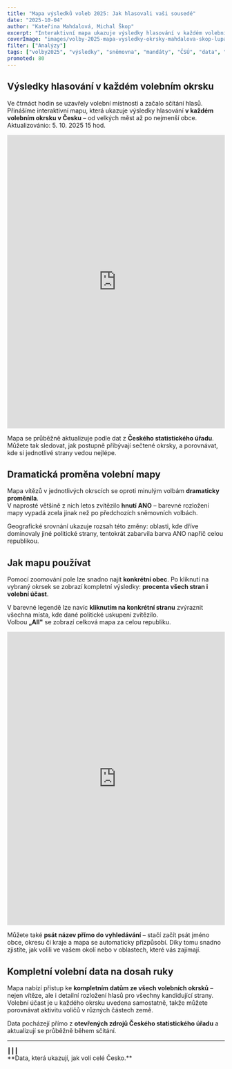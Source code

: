 ```yaml
---
title: "Mapa výsledků voleb 2025: Jak hlasovali vaši sousedé"
date: "2025-10-04"
author: "Kateřina Mahdalová, Michal Škop"
excerpt: "Interaktivní mapa ukazuje výsledky hlasování v každém volebním okrsku v Česku. Sledujte, jak se postupně sčítají hlasy a které strany vedou v jednotlivých regionech."
coverImage: "images/volby-2025-mapa-vysledky-okrsky-mahdalova-skop-lupa.svg"
filter: ["Analýzy"]
tags: ["volby2025", "výsledky", "sněmovna", "mandáty", "ČSÚ", "data", "okrsky",]
promoted: 80
---
```


## Výsledky hlasování v každém volebním okrsku

Ve čtrnáct hodin se uzavřely volební místnosti a začalo sčítání hlasů. Přinášíme interaktivní mapu, která ukazuje výsledky hlasování **v každém volebním okrsku v Česku** – od velkých měst až po nejmenší obce. Aktualizovánio: 5. 10. 2025 15 hod.

<iframe src='https://flo.uri.sh/visualisation/25493706/embed' title='Mapa výsledků voleb 2025 – okrsky' className='flourish-embed-iframe' frameBorder='0' scrolling='no' width='100%' height='680px'></iframe>

Mapa se průběžně aktualizuje podle dat z **Českého statistického úřadu**.  
Můžete tak sledovat, jak postupně přibývají sečtené okrsky, a porovnávat, kde si jednotlivé strany vedou nejlépe.

## Dramatická proměna volební mapy

Mapa vítězů v jednotlivých okrscích se oproti minulým volbám **dramaticky proměnila**.  
V naprosté většině z nich letos zvítězilo **hnutí ANO** – barevné rozložení mapy vypadá zcela jinak než po předchozích sněmovních volbách.

Geografické srovnání ukazuje rozsah této změny: oblasti, kde dříve dominovaly jiné politické strany, tentokrát zabarvila barva ANO napříč celou republikou.

## Jak mapu používat

Pomocí zoomování pole lze snadno najít **konkrétní obec**. Po kliknutí na vybraný okrsek se zobrazí kompletní výsledky: **procenta všech stran i volební účast**.

V barevné legendě lze navíc **kliknutím na konkrétní stranu** zvýraznit všechna místa, kde dané politické uskupení zvítězilo.  
Volbou **„All"** se zobrazí celková mapa za celou republiku.

<iframe src='https://flo.uri.sh/visualisation/25467301/embed' title='Mapa vítězů podle okrsků – volby 2025' className='flourish-embed-iframe' frameBorder='0' scrolling='no' width='100%' height='680px'></iframe>

Můžete také **psát název přímo do vyhledávání** – stačí začít psát jméno obce, okresu či kraje a mapa se automaticky přizpůsobí. Díky tomu snadno zjistíte, jak volili ve vašem okolí nebo v oblastech, které vás zajímají.

## Kompletní volební data na dosah ruky

Mapa nabízí přístup ke **kompletním datům ze všech volebních okrsků** – nejen vítěze, ale i detailní rozložení hlasů pro všechny kandidující strany.  
Volební účast je u každého okrsku uvedena samostatně, takže můžete porovnávat aktivitu voličů v různých částech země.

Data pocházejí přímo z **otevřených zdrojů Českého statistického úřadu** a aktualizují se průběžně během sčítání.

---

<div style={{ textAlign: 'center', marginTop: '2em' }}>┃┃┃</div>
<div style={{ textAlign: 'center' }}>**Data, která ukazují, jak volí celé Česko.**</div>
